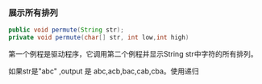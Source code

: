 ### 展示所有排列

```java
public void permute(String str);
private void permute(char[] str, int low,int high)
```

第一个例程是驱动程序，它调用第二个例程并显示String str中字符的所有排列。

如果str是"abc" ,output 是 abc,acb,bac,cab,cba。使用递归